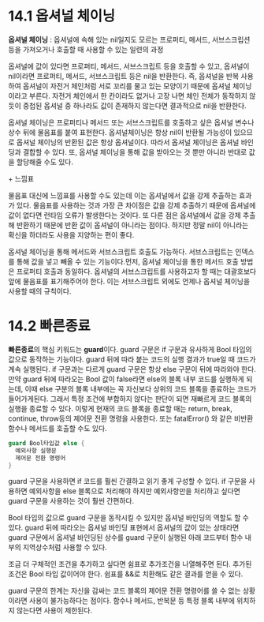 # 14.1 옵셔널 체이닝

**옵셔널 체이닝** : 옵셔널에 속해 있는 nil일지도 모르는 프로퍼티, 메서드, 서브스크립션 등을 가져오거나 호출할 때 사용할 수 있는 일련의 과정

옵셔널에 값이 있다면 프로퍼티, 메서드, 서브스크립트 등을 호출할 수 있고, 옵셔널이 nil이라면 프로퍼티, 메서드, 서브스크립트 등은 nil을 반환한다. 즉, 옵셔널을 반복 사용하여 옵셔널이 자전거 체인처럼 서로 꼬리를 물고 있는 모양이기 때문에 옵셔널 체이닝이라고 부른다. 자전거 체인에서 한 칸이라도 없거나 고장 나면 체인 전체가 동작하지 않듯이 중첩된 옵셔널 중 하나라도 값이 존재하지 않는다면 결과적으로 nil을 반환한다. 

옵셔널 체이닝은 프로퍼티나 메서드 또는 서브스크립트를 호출하고 싶은 옵셔널 변수나 상수 뒤에 물음표를 붙여 표현한다. 옵셔널체이닝은 항상 nil이 반환될 가능성이 있으므로 옵셔널 체이닝의 반환된 값은 항상 옵셔널이다. 따라서 옵셔널 체이닝은 옵셔널 바인딩과 결합할 수 있다. 또, 옵셔널 체이닝을 통해 값을 받아오는 것 뿐만 아니라 반대로 값을 할당해줄 수도 있다. 

\+ 느낌표 

물음표 대신에 느낌표를 사용할 수도 있는데 이는 옵셔널에서 값을 강제 추출하는 효과가 있다. 물음표를 사용하는 것과 가장 큰 차이점은 값을 강제 추출하기 때문에 옵셔널에 값이 없다면 런타임 오류가 발생한다는 것이다. 또 다른 점은 옵셔널에서 값을 강제 추출해 반환하기 때문에 반환 값이 옵셔널이 아니라는 점이다. 하지만 정말 nil이 아니라는 확신을 하더라도 사용을 지양하는 편이 좋다. 

옵셔널 체이닝을 통해 메서드와 서브스크립트 호출도 가능하다. 서브스크립트는 인덱스를 통해 값을 넣고 빼올 수 있는 기능이다.먼저, 옵셔널 체이닝을 통한 메서드 호출 방법은 프로퍼티 호출과 동일하다. 옵셔널의 서브스크립트를 사용하고자 할 때는 대괄호보다 앞에 물음표를 표기해주어야 한다. 이는 서브스크립트 외에도 언제나 옵셔널 체이닝을 사용할 때의 규칙이다. 



# 14.2 빠른종료

**빠른종료**의 핵심 키워드는 **guard**이다. guard 구문은 if 구문과 유사하게 Bool 타입의 값으로 동작하는 기능이다. guard 뒤에 따라 붙는 코드의 실행 결과가 true일 때 코드가 계속 실행된다. if 구문과는 다르게 guard 구문은 항상 else 구문이 뒤에 따라와야 한다. 만약 guard 뒤에 따라오는 Bool 값이 false라면 else의 블록 내부 코드를 실행하게 되는데, 이때 else 구분의 블록 내부에는 꼭 자신보다 상위의 코드 블록을 종료하는 코드가 들어가게된다. 그래서 특정 조건에 부합하지 않다는 판단이 되면 재빠르게 코드 블록의 실행을 종료할 수 있다. 이렇게 현재의 코드 블록을 종료할 때는 return, break, continue, throw등의 제어문 전환 명령을 사용한다. 또는 fatalError() 와 같은 비반환 함수나 메서드를 호출할 수도 있다. 

```swift
guard Bool타입값 else {
  예외사항 실행문
  제어문 전환 명령어
}
```

guard 구문을 사용하면 if 코드를 훨씬 간결하고 읽기 좋게 구성할 수 있다. if 구문을 사용하면 예외사항을 else 블록으로 처리해야 하지만 예외사항만을 처리하고 싶다면 guard 구문을 사용하는 것이 훨씬 간편하다.

Bool 타입의 값으로 guard 구문을 동작시킬 수 있지만 옵셔널 바인딩의 역할도 할 수 있다. guard 뒤에 따라오는 옵셔널 바인딩 표현에서 옵셔널의 값이 있는 상태라면 guard 구문에서 옵셔널 바인딩된 상수를 guard 구문이 실행된 아래 코드부터 함수 내부의 지역상수처럼 사용할 수 있다. 

조금 더 구체적인 조건을 추가하고 싶다면 쉼표로 추가조건을 나열해주면 된다. 추가된 조건은 Bool 타입 값이어야 한다. 쉼표를 &&로 치환해도 같은 결과를 얻을 수 있다. 

guard 구문의 한계는 자신을 감싸는 코드 블록의 제어문 전환 명령어를 쓸 수 없는 상황이라면 사용이 불가능하다는 점이다. 함수나 메서드, 반복문 등 특정 블록 내부에 위치하지 않는다면 사용이 제한된다.